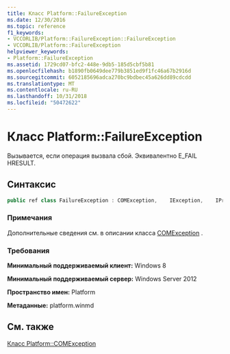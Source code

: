 ```yaml
---
title: Класс Platform::FailureException
ms.date: 12/30/2016
ms.topic: reference
f1_keywords:
- VCCORLIB/Platform::FailureException::FailureException
- VCCORLIB/Platform::FailureException
helpviewer_keywords:
- Platform::FailureException
ms.assetid: 1729cd07-bfc2-448e-9db5-185d5cbf5b81
ms.openlocfilehash: b1890fb0649dee779b3851ed9f1fc46a67b2916d
ms.sourcegitcommit: 6052185696adca270bc9bdbec45a626dd89cdcdd
ms.translationtype: MT
ms.contentlocale: ru-RU
ms.lasthandoff: 10/31/2018
ms.locfileid: "50472622"
---
```

# <a name="platformfailureexception-class"></a>Класс Platform::FailureException

Вызывается, если операция вызвала сбой. Эквивалентно E_FAIL HRESULT.

## <a name="syntax"></a>Синтаксис

```cpp
public ref class FailureException : COMException,    IException,    IPrintable,    IEquatable
```

### <a name="remarks"></a>Примечания

Дополнительные сведения см. в описании класса [COMException](../cppcx/platform-comexception-class.md) .

### <a name="requirements"></a>Требования

**Минимальный поддерживаемый клиент:** Windows 8

**Минимальный поддерживаемый сервер:** Windows Server 2012

**Пространство имен:** Platform

**Метаданные:** platform.winmd

## <a name="see-also"></a>См. также

[Класс Platform::COMException](../cppcx/platform-comexception-class.md)